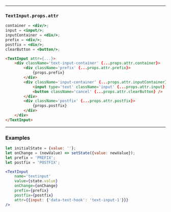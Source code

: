 ______________________________________________________________________________

### `TextInput.props.attr`

```jsx static
container = <div/>;
input = <input/>;
inputContainer = <div/>;
prefix = <div/>;
postfix = <div/>;
clearButton = <button/>;
```

```html
<TextInput attr={...}>
    <div className='text-input-container' {...props.attr.container}>
        <div className='prefix' {...props.attr.prefix}>
            {props.prefix}
        </div>
        <div className='input-container' {...props.attr.inputContainer}>
            <input type='text' className='input' {...props.attr.input} />
            <button className='cancel' {...props.attr.clearButton} />
        </div>
        <div className='postfix' {...props.attr.postfix}>
            {props.postfix}
        </div>
    </div>
</TextInput>
```

______________________________________________________________________________

### Examples

```jsx
let initialState = {value: ''};
let onChange = (newValue) => setState({value: newValue});
let prefix = 'PREFIX';
let postfix = 'POSTFIX';

<TextInput
    name='textinput'
    value={state.value}
    onChange={onChange}
    prefix={prefix}
    postfix={postfix}
    attr={{input: {'data-test-hook': 'text-input-1'}}}
/>
```